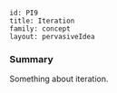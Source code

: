````
id: PI9
title: Iteration
family: concept
layout: pervasiveIdea

````

### Summary

Something about iteration.
